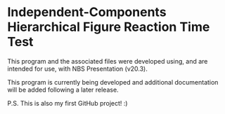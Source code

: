 # Independent-Components Hierarchical Figure Reaction Time Test

This program and the associated files were developed using, and are intended for use, with NBS Presentation (v20.3).

This program is currently being developed and additional documentation will be added following a later release.

P.S. This is also my first GitHub project! :)
